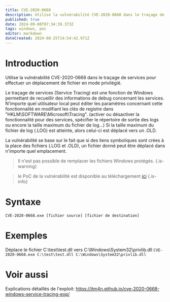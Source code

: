```yaml
---
title: CVE-2020-0668
description: Utilise la vulnérabilité CVE-2020-0668 dans le traçage de services pour effectuer un déplacement de fichier en mode privilégié.
published: true
date: 2024-09-08T07:34:39.373Z
tags: windows, poc
editor: markdown
dateCreated: 2024-08-25T14:54:42.971Z
---
```


# Introduction

Utilise la vulnérabilité CVE-2020-0668 dans le traçage de services pour effectuer un déplacement de fichier en mode privilégié.

Le traçage de services (Service Tracing) est une fonction de Windows permettant de recueillir des informations de debug concernant les services.
N'importe quel utilisateur local peut éditer les paramètres concernant cette fonctionnalité en modifiant les clés de registre dans "HKLM\SOFTWARE\Microsoft\Tracing". (activer ou désactiver la fonctionnalité pour des services, spécifier le répertoire de sortie des logs ou encore la taille maximum du fichier de log...)
Si la taille maximum du fichier de log (.LOG) est atteinte, alors celui-ci est déplacé vers un .OLD.

La vulnérabilité se base sur le fait que si des liens symboliques sont crées à la place des fichiers (.LOG et .OLD), un fichier donné peut être déplacé dans n'importe quel emplacement.

> Il n'est pas possible de remplacer les fichiers Windows protégés.
> {.is-warning}

> le PoC de la vulnérabilité est disponible au téléchargement [ici](https://github.com/RedCursorSecurityConsulting/CVE-2020-0668)
> {.is-info}

# Syntaxe

`CVE-2020-0668.exe [fichier source] [fichier de destination]`

# Exemples

Déplace le fichier C:\test\test.dll vers C:\Windows\System32\privlib.dll
`CVE-2020-0668.exe C:\test\test.dll C:\Windows\System32\privlib.dll`

# Voir aussi

Explications détaillés de l'exploit:
https://itm4n.github.io/cve-2020-0668-windows-service-tracing-eop/
